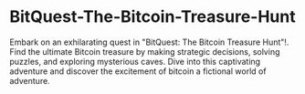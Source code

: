 # BitQuest-The-Bitcoin-Treasure-Hunt
Embark on an exhilarating quest in "BitQuest: The Bitcoin Treasure Hunt"!. Find the ultimate Bitcoin treasure by making strategic decisions, solving puzzles, and exploring mysterious caves.  Dive into this captivating adventure and discover the excitement of bitcoin a fictional world of adventure.
